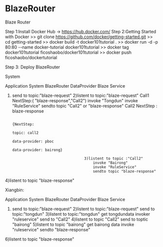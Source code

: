 # BlazeRouter
Blaze Router

Step 1:Install Docker Hub     ->  https://hub.docker.com/
Step 2:Getting Started with Docker
    >> git clone https://github.com/docker/getting-started.git
	>> cd getting-started
	>> docker build -t docker101tutorial .
	>> docker run -d -p 80:80 --name docker-tutorial docker101tutorial
	>> docker tag docker101tutorial ficoshaobo/docker101tutorial
	>> docker push ficoshaobo/dockertutorial

	
Step 3: Deploy BlazeRouter





System 

Application System                      BlazeRouter                                         DataProvider           Blaze Service      

1) send to topic:"blaze-request"        2)listent to topic:"blaze-request"                                          Call1 NextStep:(  "blaze-response","Call2")
										   invoke "Tongdun"
										   invoke "RuleService"
										   sendto topic "Call2" or "blaze-response"                                 Call2  NextStep :  blaze-response
																													
																													  {NextStep:
																															topic: call2
																															data-provider: pboc
																															data-provider: bairong}
										
										3)listent to topic :"Call2"
										    invoke "Bairong"
											invoke "RuleService"
										    sendto topic "blaze-response"
4)listent to topic "blaze-response"



Xiangbin:

Application System                      BlazeRouter                                         DataProvider           Blaze Service      

1) send to topic:"blaze-request"        2)listent to topic:"blaze-request" 
											send to topic:"tongdun"
										3)listent to topic:"tongdun"
											get tongdundata
											invoker "ruleservice"
										    send to "Call2"
										4)listent to topic "Call2"
										     send to toptic "bairong"
										5)listent to topic "bairong"
											 get bairong data
											 invoke "ruleservice"
											 sendto "blaze-response"
								
6)listent to topic "blaze-response"





											